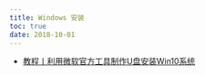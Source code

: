 ```yaml
---
title: Windows 安装
toc: true
date: 2018-10-01
---
```





- [教程丨利用微软官方工具制作U盘安装Win10系统](https://www.jianshu.com/p/7f5bddc4337e)
